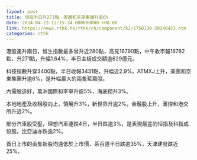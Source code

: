 ```yaml
---
layout: post
title: 恒指半日升271點　美團和京東集團升逾6%
date: 2024-04-23 12:15:34.000000000 +08:00
link: https://news.rthk.hk/rthk/ch/component/k2/1750130-20240423.htm
categories: rthk
---
```


港股連升兩日，恒生指數最多曾升近280點，高見16790點，中午收市報16782點，升271點，升幅1.64%，半日主板成交額逾629億元。

科技指數升穿3400點，半日收報3431點，升幅近2.9%。ATMXJ上升，美團和京東集團升逾6%，是升幅最大的兩隻藍籌股。

內需股造好，萬洲國際和李寧升逾5%，海底撈升3%。

本地地產及收租股向上，領展升3%，新世界升逾2%。金融股上升，滙控和港交所升近2%。

部分汽車股受壓，理想汽車連跌4日，半日跌逾3%，是表現最差的恒指及科指成份股。比亞迪亦跌逾2%。

首日上市的兩隻新股均遠低於上市價，茶百道半日跌逾35%，天津建發跌近25%。
